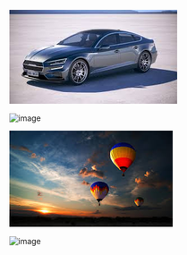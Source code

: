 ![image](file2!md/assets/67a34d43-37e3-4b9a-89d0-69f1ad236b3f.png)

![image](blogs/file2!md/assets/b803154d-dffc-47e2-ad07-9f55955859c8.png)

![image](blogs/file2!md/assets/a049a655-c0a6-442c-9891-8bb516964657.png)

![image](https://github.com/user-attachments/assets/bb3360e5-3c61-4a6b-aac3-334dacbbf616)
